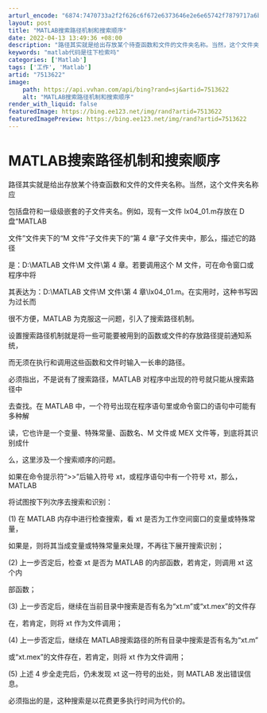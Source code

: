 ```yaml
---
arturl_encode: "6874:7470733a2f2f626c6f672e6373646e2e6e65742f7879717a6b:692f61727469636c652f64657461696c732f37353133363232"
layout: post
title: "MATLAB搜索路径机制和搜索顺序"
date: 2022-04-13 13:49:36 +08:00
description: "路径其实就是给出存放某个待查函数和文件的文件夹名称。当然，这个文件夹名称应包括盘符和一级级嵌套的子文"
keywords: "matlab代码是往下检索吗"
categories: ['Matlab']
tags: ['工作', 'Matlab']
artid: "7513622"
image:
    path: https://api.vvhan.com/api/bing?rand=sj&artid=7513622
    alt: "MATLAB搜索路径机制和搜索顺序"
render_with_liquid: false
featuredImage: https://bing.ee123.net/img/rand?artid=7513622
featuredImagePreview: https://bing.ee123.net/img/rand?artid=7513622
---
```


# MATLAB搜索路径机制和搜索顺序

路径其实就是给出存放某个待查函数和文件的文件夹名称。当然，这个文件夹名称应
  
包括盘符和一级级嵌套的子文件夹名。例如，现有一文件 lx04\_01.m存放在 D盘“MATLAB
  
文件”文件夹下的“M 文件”子文件夹下的“第 4 章”子文件夹中，那么，描述它的路径
  
是：D:\MATLAB 文件\M 文件\第 4 章。若要调用这个 M 文件，可在命令窗口或程序中将
  
其表达为：D:\MATLAB 文件\M 文件\第 4 章\lx04\_01.m。在实用时，这种书写因为过长而
  
很不方便，MATLAB 为克服这一问题，引入了搜索路径机制。
  
设置搜索路径机制就是将一些可能要被用到的函数或文件的存放路径提前通知系统，
  
而无须在执行和调用这些函数和文件时输入一长串的路径。
  
必须指出，不是说有了搜索路径，MATLAB 对程序中出现的符号就只能从搜索路径中
  
去查找。在 MATLAB 中，一个符号出现在程序语句里或命令窗口的语句中可能有多种解
  
读，它也许是一个变量、特殊常量、函数名、M 文件或 MEX 文件等，到底将其识别成什
  
么，这里涉及一个搜索顺序的问题。
  
如果在命令提示符“>>”后输入符号 xt，或程序语句中有一个符号 xt，那么， MATLAB
  
将试图按下列次序去搜索和识别：
  
(1) 在 MATLAB 内存中进行检查搜索，看 xt 是否为工作空间窗口的变量或特殊常量，
  
如果是，则将其当成变量或特殊常量来处理，不再往下展开搜索识别；
  
(2) 上一步否定后，检查 xt 是否为 MATLAB 的内部函数，若肯定，则调用 xt 这个内
  
部函数；
  
(3) 上一步否定后，继续在当前目录中搜索是否有名为“xt.m”或“xt.mex”的文件存
  
在，若肯定，则将 xt 作为文件调用；
  
(4) 上一步否定后，继续在 MATLAB搜索路径的所有目录中搜索是否有名为“xt.m”
  
或“xt.mex”的文件存在，若肯定，则将 xt 作为文件调用；
  
(5) 上述 4 步全走完后，仍未发现 xt 这一符号的出处，则 MATLAB 发出错误信息。
  
必须指出的是，这种搜索是以花费更多执行时间为代价的。
